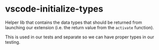 # vscode-initialize-types

Helper lib that contains the data types that should be returned from launching our extension (i.e. the return value from the `activate` function).

This is used in our tests and separate so we can have proper types in our testing.

